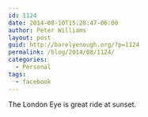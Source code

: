 ```yaml
---
id: 1124
date: 2014-08-10T15:28:47-06:00
author: Peter Williams
layout: post
guid: http://barelyenough.org/?p=1124
permalink: /blog/2014/08/1124/
categories:
  - Personal
tags:
  - facebook
---
```

The London Eye is great ride at sunset.